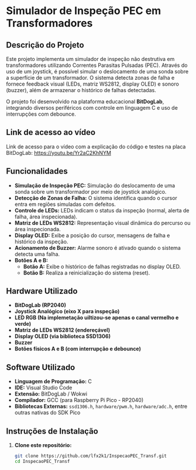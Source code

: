 # Simulador de Inspeção PEC em Transformadores

## Descrição do Projeto
Este projeto implementa um simulador de inspeção não destrutiva em transformadores utilizando Correntes Parasitas Pulsadas (PEC). Através do uso de um joystick, é possível simular o deslocamento de uma sonda sobre a superfície de um transformador. O sistema detecta zonas de falha e fornece feedback visual (LEDs, matriz WS2812, display OLED) e sonoro (buzzer), além de armazenar o histórico de falhas detectadas.

O projeto foi desenvolvido na plataforma educacional **BitDogLab**, integrando diversos periféricos com controle em linguagem C e uso de interrupções com debounce.

## Link de acesso ao vídeo

Link de acesso para o vídeo com a explicação do código e testes na placa BitDogLab: https://youtu.be/Yr2aC2KhNYM

## Funcionalidades
- **Simulação de Inspeção PEC:** Simulação do deslocamento de uma sonda sobre um transformador por meio de joystick analógico.
- **Detecção de Zonas de Falha:** O sistema identifica quando o cursor entra em regiões simuladas com defeitos.
- **Controle de LEDs:** LEDs indicam o status da inspeção (normal, alerta de falha, área inspecionada).
- **Matriz de LEDs WS2812:** Representação visual dinâmica do percurso ou área inspecionada.
- **Display OLED:** Exibe a posição do cursor, mensagens de falha e histórico da inspeção.
- **Acionamento de Buzzer:** Alarme sonoro é ativado quando o sistema detecta uma falha.
- **Botões A e B:**  
  - **Botão A:** Exibe o histórico de falhas registradas no display OLED.  
  - **Botão B:** Realiza a reinicialização do sistema (reset).

## Hardware Utilizado
- **BitDogLab (RP2040)**
- **Joystick Analógico (eixo X para inspeção)**
- **LED RGB (Na implemetação uiltizou-se apenas o canal vermelho e verde)**
- **Matriz de LEDs WS2812 (endereçável)**
- **Display OLED (via biblioteca SSD1306)**
- **Buzzer**
- **Botões físicos A e B (com interrupção e debounce)**

## Software Utilizado
- **Linguagem de Programação:** C
- **IDE:** Visual Studio Code
- **Extensão:** BitDogLab / Wokwi
- **Compilador:** GCC (para Raspberry Pi Pico - RP2040)
- **Bibliotecas Externas:** `ssd1306.h`, `hardware/pwm.h`, `hardware/adc.h`, entre outras nativas do SDK Pico

## Instruções de Instalação
1. **Clone este repositório:**
   ```bash
   git clone https://github.com/lfx2k1/InspecaoPEC_Transf.git
   cd InspecaoPEC_Transf
